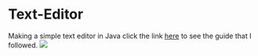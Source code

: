 # Text-Editor
Making a simple text editor in Java click the link [here](https://www.geeksforgeeks.org/java-swing-create-a-simple-text-editor/) to see the guide that I followed.
![](https://external-content.duckduckgo.com/iu/?u=http%3A%2F%2Ficons.iconarchive.com%2Ficons%2Fhamzasaleem%2Fstock-style-2%2F512%2FText-Edit-icon.png&f=1&nofb=1)
